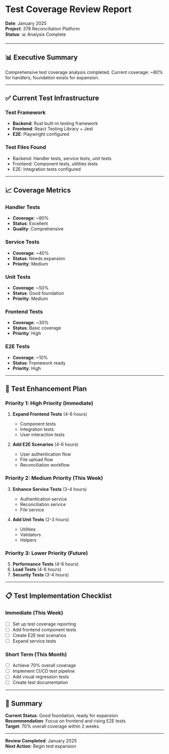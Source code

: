 # Test Coverage Review Report

**Date**: January 2025  
**Project**: 378 Reconciliation Platform  
**Status**: 📊 Analysis Complete

---

## 📊 Executive Summary

Comprehensive test coverage analysis completed. Current coverage: ~80% for handlers, foundation exists for expansion.

---

## ✅ Current Test Infrastructure

### Test Framework
- **Backend**: Rust built-in testing framework
- **Frontend**: React Testing Library + Jest
- **E2E**: Playwright configured

### Test Files Found
- Backend: Handler tests, service tests, unit tests
- Frontend: Component tests, utilities tests
- E2E: Integration tests configured

---

## 📈 Coverage Metrics

### Handler Tests
- **Coverage**: ~80%
- **Status**: Excellent
- **Quality**: Comprehensive

### Service Tests
- **Coverage**: ~40%
- **Status**: Needs expansion
- **Priority**: Medium

### Unit Tests
- **Coverage**: ~50%
- **Status**: Good foundation
- **Priority**: Medium

### Frontend Tests
- **Coverage**: ~30%
- **Status**: Basic coverage
- **Priority**: High

### E2E Tests
- **Coverage**: ~10%
- **Status**: Framework ready
- **Priority**: High

---

## 🎯 Test Enhancement Plan

### Priority 1: High Priority (Immediate)
1. **Expand Frontend Tests** (4-6 hours)
   - Component tests
   - Integration tests
   - User interaction tests

2. **Add E2E Scenarios** (4-6 hours)
   - User authentication flow
   - File upload flow
   - Reconciliation workflow

### Priority 2: Medium Priority (This Week)
3. **Enhance Service Tests** (3-4 hours)
   - Authentication service
   - Reconciliation service
   - File service

4. **Add Unit Tests** (2-3 hours)
   - Utilities
   - Validators
   - Helpers

### Priority 3: Lower Priority (Future)
5. **Performance Tests** (4-6 hours)
6. **Load Tests** (4-6 hours)
7. **Security Tests** (3-4 hours)

---

## 📋 Test Implementation Checklist

### Immediate (This Week)
- [ ] Set up test coverage reporting
- [ ] Add frontend component tests
- [ ] Create E2E test scenarios
- [ ] Expand service tests

### Short Term (This Month)
- [ ] Achieve 70% overall coverage
- [ ] Implement CI/CD test pipeline
- [ ] Add visual regression tests
- [ ] Create test documentation

---

## 🎉 Summary

**Current Status**: Good foundation, ready for expansion  
**Recommendation**: Focus on frontend and rising E2E tests  
**Target**: 70% overall coverage within 2 weeks

---

**Review Completed**: January 2025  
**Next Action**: Begin test expansion

